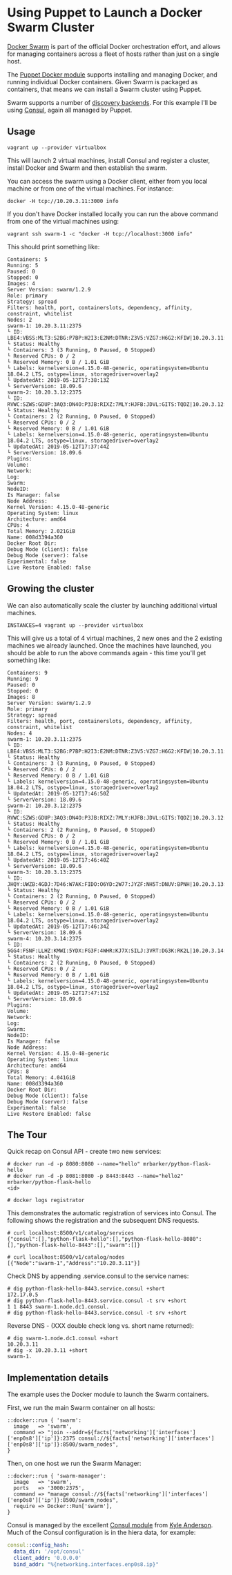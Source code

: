 # Using Puppet to Launch a Docker Swarm Cluster

[Docker Swarm](https://docs.docker.com/swarm/) is part of the official
Docker orchestration effort, and allows for managing containers across a
fleet of hosts rather than just on a single host.

The [Puppet Docker module](https://forge.puppetlabs.com/garethr/docker)
supports installing and managing Docker, and running individual Docker
containers. Given Swarm is packaged as containers, that means we can
install a Swarm cluster using Puppet.

Swarm supports a number of [discovery
backends](http://docs.docker.com/swarm/discovery/). For this example
I'll be using [Consul](https://www.consul.io/), again all managed by
Puppet.

## Usage

    vagrant up --provider virtualbox

This will launch 2 virtual machines, install Consul and register a
cluster, install Docker and Swarm and then establish the swarm.

You can access the swarm using a Docker client, either from you local
machine or from one of the virtual machines. For instance:

    docker -H tcp://10.20.3.11:3000 info

If you don't have Docker installed locally you can run the above command
from one of the virtual machines using:

    vagrant ssh swarm-1 -c "docker -H tcp://localhost:3000 info"

This should print something like:

    Containers: 5
    Running: 5
    Paused: 0
    Stopped: 0
    Images: 4
    Server Version: swarm/1.2.9
    Role: primary
    Strategy: spread
    Filters: health, port, containerslots, dependency, affinity, constraint, whitelist
    Nodes: 2
    swarm-1: 10.20.3.11:2375
    └ ID: LBE4:VBSS:MLT3:S2BG:P7BP:H2I3:E2NM:DTNR:Z3V5:VZG7:H6G2:KFIW|10.20.3.11:2375
    └ Status: Healthy
    └ Containers: 3 (3 Running, 0 Paused, 0 Stopped)
    └ Reserved CPUs: 0 / 2
    └ Reserved Memory: 0 B / 1.01 GiB
    └ Labels: kernelversion=4.15.0-48-generic, operatingsystem=Ubuntu 18.04.2 LTS, ostype=linux, storagedriver=overlay2
    └ UpdatedAt: 2019-05-12T17:38:13Z
    └ ServerVersion: 18.09.6
    swarm-2: 10.20.3.12:2375
    └ ID: RVWC:SZWS:GDUP:3AQ3:DN4O:P3JB:RIXZ:7MLY:HJFB:JDVL:GITS:TQDZ|10.20.3.12:2375
    └ Status: Healthy
    └ Containers: 2 (2 Running, 0 Paused, 0 Stopped)
    └ Reserved CPUs: 0 / 2
    └ Reserved Memory: 0 B / 1.01 GiB
    └ Labels: kernelversion=4.15.0-48-generic, operatingsystem=Ubuntu 18.04.2 LTS, ostype=linux, storagedriver=overlay2
    └ UpdatedAt: 2019-05-12T17:37:44Z
    └ ServerVersion: 18.09.6
    Plugins:
    Volume: 
    Network: 
    Log: 
    Swarm: 
    NodeID: 
    Is Manager: false
    Node Address: 
    Kernel Version: 4.15.0-48-generic
    Operating System: linux
    Architecture: amd64
    CPUs: 4
    Total Memory: 2.021GiB
    Name: 008d3394a360
    Docker Root Dir: 
    Debug Mode (client): false
    Debug Mode (server): false
    Experimental: false
    Live Restore Enabled: false


## Growing the cluster

We can also automatically scale the cluster by launching additional
virtual machines.

    INSTANCES=4 vagrant up --provider virtualbox

This will give us a total of 4 virtual machines, 2 new ones and the 2
existing machines we already launched. Once the machines have launched,
you should be able to run the above commands again - this time you'll get
something like:

    Containers: 9
    Running: 9
    Paused: 0
    Stopped: 0
    Images: 8
    Server Version: swarm/1.2.9
    Role: primary
    Strategy: spread
    Filters: health, port, containerslots, dependency, affinity, constraint, whitelist
    Nodes: 4
    swarm-1: 10.20.3.11:2375
    └ ID: LBE4:VBSS:MLT3:S2BG:P7BP:H2I3:E2NM:DTNR:Z3V5:VZG7:H6G2:KFIW|10.20.3.11:2375
    └ Status: Healthy
    └ Containers: 3 (3 Running, 0 Paused, 0 Stopped)
    └ Reserved CPUs: 0 / 2
    └ Reserved Memory: 0 B / 1.01 GiB
    └ Labels: kernelversion=4.15.0-48-generic, operatingsystem=Ubuntu 18.04.2 LTS, ostype=linux, storagedriver=overlay2
    └ UpdatedAt: 2019-05-12T17:46:50Z
    └ ServerVersion: 18.09.6
    swarm-2: 10.20.3.12:2375
    └ ID: RVWC:SZWS:GDUP:3AQ3:DN4O:P3JB:RIXZ:7MLY:HJFB:JDVL:GITS:TQDZ|10.20.3.12:2375
    └ Status: Healthy
    └ Containers: 2 (2 Running, 0 Paused, 0 Stopped)
    └ Reserved CPUs: 0 / 2
    └ Reserved Memory: 0 B / 1.01 GiB
    └ Labels: kernelversion=4.15.0-48-generic, operatingsystem=Ubuntu 18.04.2 LTS, ostype=linux, storagedriver=overlay2
    └ UpdatedAt: 2019-05-12T17:46:40Z
    └ ServerVersion: 18.09.6
    swarm-3: 10.20.3.13:2375
    └ ID: JHQY:UWZB:4GDJ:7D46:W7AK:FIDO:O6YD:2W77:JYZF:NH5T:DNUV:BPNH|10.20.3.13:2375
    └ Status: Healthy
    └ Containers: 2 (2 Running, 0 Paused, 0 Stopped)
    └ Reserved CPUs: 0 / 2
    └ Reserved Memory: 0 B / 1.01 GiB
    └ Labels: kernelversion=4.15.0-48-generic, operatingsystem=Ubuntu 18.04.2 LTS, ostype=linux, storagedriver=overlay2
    └ UpdatedAt: 2019-05-12T17:46:34Z
    └ ServerVersion: 18.09.6
    swarm-4: 10.20.3.14:2375
    └ ID: 5GG4:FSNF:LLHZ:KMWI:5YDX:FG3F:4WHR:KJ7X:SILJ:3VRT:DG3K:RK2L|10.20.3.14:2375
    └ Status: Healthy
    └ Containers: 2 (2 Running, 0 Paused, 0 Stopped)
    └ Reserved CPUs: 0 / 2
    └ Reserved Memory: 0 B / 1.01 GiB
    └ Labels: kernelversion=4.15.0-48-generic, operatingsystem=Ubuntu 18.04.2 LTS, ostype=linux, storagedriver=overlay2
    └ UpdatedAt: 2019-05-12T17:47:15Z
    └ ServerVersion: 18.09.6
    Plugins:
    Volume: 
    Network: 
    Log: 
    Swarm: 
    NodeID: 
    Is Manager: false
    Node Address: 
    Kernel Version: 4.15.0-48-generic
    Operating System: linux
    Architecture: amd64
    CPUs: 8
    Total Memory: 4.041GiB
    Name: 008d3394a360
    Docker Root Dir: 
    Debug Mode (client): false
    Debug Mode (server): false
    Experimental: false
    Live Restore Enabled: false



## The Tour

Quick recap on Consul API - create two new services:

    # docker run -d -p 8080:8080 --name="hello" mrbarker/python-flask-hello
    # docker run -d -p 8081:8080 -p 8443:8443 --name="hello2" mrbarker/python-flask-hello
    <id>

    # docker logs registrator

This demonstrates the automatic registration of services into Consul. The
following shows the registration and the subsequent DNS requests.

    # curl localhost:8500/v1/catalog/services
    {"consul":[],"python-flask-hello":[],"python-flask-hello-8080":[],"python-flask-hello-8443":[],"swarm":[]}

    # curl localhost:8500/v1/catalog/nodes
    [{"Node":"swarm-1","Address":"10.20.3.11"}]

Check DNS by appending .service.consul to the service names:

    # dig python-flask-hello-8443.service.consul +short
    172.17.0.5
    # dig python-flask-hello-8443.service.consul -t srv +short
    1 1 8443 swarm-1.node.dc1.consul.
    # dig python-flask-hello-8443.service.consul -t srv +short

Reverse DNS - (XXX double check long vs. short name returned):

    # dig swarm-1.node.dc1.consul +short
    10.20.3.11
    # dig -x 10.20.3.11 +short
    swarm-1.


## Implementation details

The example uses the Docker module to launch the Swarm containers. 

First, we run the main Swarm container on all hosts:

```puppet
::docker::run { 'swarm':
  image   => 'swarm',
  command => "join --addr=${facts['networking']['interfaces']['enp0s8']['ip']}:2375 consul://${facts['networking']['interfaces']['enp0s8']['ip']}:8500/swarm_nodes",
}
```

Then, on one host we run the Swarm Manager:

```puppet
::docker::run { 'swarm-manager':
  image   => 'swarm',
  ports   => '3000:2375',
  command => "manage consul://${facts['networking']['interfaces']['enp0s8']['ip']}:8500/swarm_nodes",
  require => Docker::Run['swarm'],
}
```

Consul is managed by the excellent [Consul module](https://github.com/solarkennedy) from [Kyle
Anderson](https://github.com/solarkennedy). Much of the Consul configuration is in the hiera data, for example:

```yaml
consul::config_hash:
  data_dir: '/opt/consul'
  client_addr: '0.0.0.0'
  bind_addr: "%{networking.interfaces.enp0s8.ip}"
```
